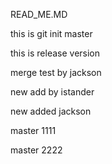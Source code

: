 READ_ME.MD

this is git init master

this is release version

merge test by jackson

new add by istander

new added jackson


master 1111

master 2222
